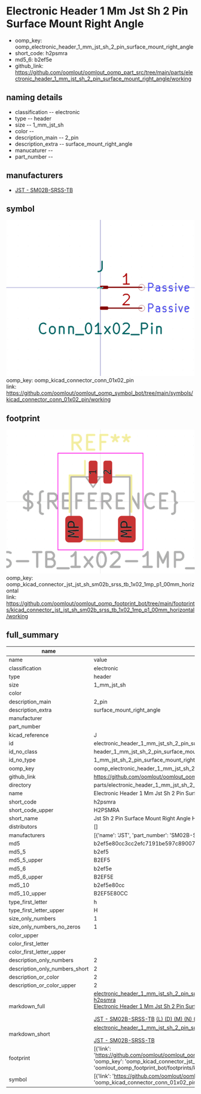 # Electronic Header 1 Mm Jst Sh 2 Pin Surface Mount Right Angle

  
* oomp_key: oomp_electronic_header_1_mm_jst_sh_2_pin_surface_mount_right_angle 
* short_code: h2psmra
* md5_6: b2ef5e  
* github_link: https://github.com/oomlout/oomlout_oomp_part_src/tree/main/parts/electronic_header_1_mm_jst_sh_2_pin_surface_mount_right_angle/working  
## naming details
* classification -- electronic
* type -- header
* size -- 1_mm_jst_sh
* color -- 
* description_main -- 2_pin
* description_extra -- surface_mount_right_angle
* manucaturer -- 
* part_number -- 


## manufacturers
* [JST - SM02B-SRSS-TB](https://www.jst-mfg.com/product/index.php?series=231)  

## symbol

![](symbol/0/working/working_600.png)  
oomp_key: oomp_kicad_connector_conn_01x02_pin  
link: https://github.com/oomlout/oomlout_oomp_symbol_bot/tree/main/symbols/kicad_connector_conn_01x02_pin/working  

## footprint

![](footprint/0/working/working_600.png)  
oomp_key: oomp_kicad_connector_jst_jst_sh_sm02b_srss_tb_1x02_1mp_p1_00mm_horizontal  
link: https://github.com/oomlout/oomlout_oomp_footprint_bot/tree/main/footprints/kicad_connector_jst_jst_sh_sm02b_srss_tb_1x02_1mp_p1_00mm_horizontal/working  

## full_summary
| name | value | 
| --- | --- | 
| name | value | 
| classification | electronic | 
| type | header | 
| size | 1_mm_jst_sh | 
| color |  | 
| description_main | 2_pin | 
| description_extra | surface_mount_right_angle | 
| manufacturer |  | 
| part_number |  | 
| kicad_reference | J | 
| id | electronic_header_1_mm_jst_sh_2_pin_surface_mount_right_angle | 
| id_no_class | header_1_mm_jst_sh_2_pin_surface_mount_right_angle | 
| id_no_type | 1_mm_jst_sh_2_pin_surface_mount_right_angle | 
| oomp_key | oomp_electronic_header_1_mm_jst_sh_2_pin_surface_mount_right_angle | 
| github_link | https://github.com/oomlout/oomlout_oomp_part_src/tree/main/parts/electronic_header_1_mm_jst_sh_2_pin_surface_mount_right_angle/working | 
| directory | parts/electronic_header_1_mm_jst_sh_2_pin_surface_mount_right_angle | 
| name | Electronic Header 1 Mm Jst Sh 2 Pin Surface Mount Right Angle | 
| short_code | h2psmra | 
| short_code_upper | H2PSMRA | 
| short_name | Jst Sh 2 Pin Surface Mount Right Angle Header 1 Mm Pitch | 
| distributors | [] | 
| manufacturers | [{'name': 'JST', 'part_number': 'SM02B-SRSS-TB', 'link': 'https://www.jst-mfg.com/product/index.php?series=231', 'id': 'manufacturer_jst'}] | 
| md5 | b2ef5e80cc3cc2efc7191be597c89007 | 
| md5_5 | b2ef5 | 
| md5_5_upper | B2EF5 | 
| md5_6 | b2ef5e | 
| md5_6_upper | B2EF5E | 
| md5_10 | b2ef5e80cc | 
| md5_10_upper | B2EF5E80CC | 
| type_first_letter | h | 
| type_first_letter_upper | H | 
| size_only_numbers | 1 | 
| size_only_numbers_no_zeros | 1 | 
| color_upper |  | 
| color_first_letter |  | 
| color_first_letter_upper |  | 
| description_only_numbers | 2 | 
| description_only_numbers_short | 2 | 
| description_or_color | 2 | 
| description_or_color_upper | 2 | 
| markdown_full | [electronic_header_1_mm_jst_sh_2_pin_surface_mount_right_angle](https://github.com/oomlout/oomlout_oomp_part_src/tree/main/parts/electronic_header_1_mm_jst_sh_2_pin_surface_mount_right_angle/working)<br>[h2psmra](https://github.com/oomlout/oomlout_oomp_part_src/tree/main/parts/electronic_header_1_mm_jst_sh_2_pin_surface_mount_right_angle/working)<br>[Electronic Header 1 Mm Jst Sh 2 Pin Surface Mount Right Angle](https://github.com/oomlout/oomlout_oomp_part_src/tree/main/parts/electronic_header_1_mm_jst_sh_2_pin_surface_mount_right_angle/working)<br><br>[JST - SM02B-SRSS-TB](https://www.jst-mfg.com/product/index.php?series=231) [(L)  ](https://www.lcsc.com/search?q=SM02B-SRSS-TB)[(D)  ](https://www.digikey.com/en/products?keywords=SM02B-SRSS-TB)[(M)  ](https://www.mouser.com/Search/Refine?Keyword=SM02B-SRSS-TB)[(N)  ](https://www.newark.com/search?st=SM02B-SRSS-TB)[(SZ)  ](https://so.szlcsc.com/global.html?k=SM02B-SRSS-TB)<br> | 
| markdown_short | [electronic_header_1_mm_jst_sh_2_pin_surface_mount_right_angle](https://github.com/oomlout/oomlout_oomp_part_src/tree/main/parts/electronic_header_1_mm_jst_sh_2_pin_surface_mount_right_angle/working)<br><br>[JST - SM02B-SRSS-TB](https://www.jst-mfg.com/product/index.php?series=231) | 
| footprint | [{'link': 'https://github.com/oomlout/oomlout_oomp_footprint_bot/tree/main/foootprntss/kicad_connector_jst_jst_sh_sm02b_srss_tb_1x02_1mp_p1_00mm_horizontal', 'oomp_key': 'oomp_kicad_connector_jst_jst_sh_sm02b_srss_tb_1x02_1mp_p1_00mm_horizontal', 'directory': 'oomlout_oomp_footprint_bot/footprints/kicad_connector_jst_jst_sh_sm02b_srss_tb_1x02_1mp_p1_00mm_horizontal//working/working.kicad_mod'}] | 
| symbol | [{'link': 'https://github.com/oomlout/oomlout_oomp_symbol_bot/tree/main/symbols/kicad_connector_conn_01x02_pin', 'oomp_key': 'oomp_kicad_connector_conn_01x02_pin', 'directory': 'oomlout_oomp_symbol_bot/symbols/kicad_connector_conn_01x02_pin//working/working.kicad_sym'}] | 
